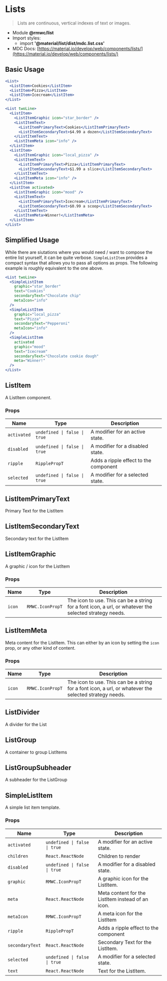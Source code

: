 # Lists

> Lists are continuous, vertical indexes of text or images.

- Module **@rmwc/list**
- Import styles:
  - import **'@material/list/dist/mdc.list.css'**
- MDC Docs: [https://material.io/develop/web/components/lists/](https://material.io/develop/web/components/lists/)

## Basic Usage

```jsx
<List>
  <ListItem>Cookies</ListItem>
  <ListItem>Pizza</ListItem>
  <ListItem>Icecream</ListItem>
</List>
```

```jsx
<List twoLine>
  <ListItem>
    <ListItemGraphic icon="star_border" />
    <ListItemText>
      <ListItemPrimaryText>Cookies</ListItemPrimaryText>
      <ListItemSecondaryText>$4.99 a dozen</ListItemSecondaryText>
    </ListItemText>
    <ListItemMeta icon="info" />
  </ListItem>
  <ListItem>
    <ListItemGraphic icon="local_pizza" />
    <ListItemText>
      <ListItemPrimaryText>Pizza</ListItemPrimaryText>
      <ListItemSecondaryText>$1.99 a slice</ListItemSecondaryText>
    </ListItemText>
    <ListItemMeta icon="info" />
  </ListItem>
  <ListItem activated>
    <ListItemGraphic icon="mood" />
    <ListItemText>
      <ListItemPrimaryText>Icecream</ListItemPrimaryText>
      <ListItemSecondaryText>$0.99 a scoop</ListItemSecondaryText>
    </ListItemText>
    <ListItemMeta>Winner!</ListItemMeta>
  </ListItem>
</List>
```

## Simplified Usage

While there are siutations where you would need / want to compose the entire list yourself, it can be quite verbose. `SimpleListItem` provides a compact syntax that allows you to pass all options as props. The following example is roughly equivalent to the one above.

```jsx
<List twoLine>
  <SimpleListItem
    graphic="star_border"
    text="Cookies"
    secondaryText="Chocolate chip"
    metaIcon="info"
  />
  <SimpleListItem
    graphic="local_pizza"
    text="Pizza"
    secondaryText="Pepperoni"
    metaIcon="info"
  />
  <SimpleListItem
    activated
    graphic="mood"
    text="Icecream"
    secondaryText="Chocolate cookie dough"
    meta="Winner!"
  />
</List>
```

## 


## ListItem
A ListItem component.

### Props

| Name | Type | Description |
|------|------|-------------|
| `activated` | `undefined \| false \| true` | A modifier for an active state. |
| `disabled` | `undefined \| false \| true` | A modifier for a disabled state. |
| `ripple` | `RipplePropT` | Adds a ripple effect to the component |
| `selected` | `undefined \| false \| true` | A modifier for a selected state. |


## ListItemPrimaryText
Primary Text for the ListItem



## ListItemSecondaryText
Secondary text for the ListItem



## ListItemGraphic
A graphic / icon for the ListItem

### Props

| Name | Type | Description |
|------|------|-------------|
| `icon` | `RMWC.IconPropT` | The icon to use. This can be a string for a font icon, a url, or whatever the selected strategy needs. |


## ListItemMeta
Meta content for the ListItem. This can either by an icon by setting the `icon` prop, or any other kind of content.

### Props

| Name | Type | Description |
|------|------|-------------|
| `icon` | `RMWC.IconPropT` | The icon to use. This can be a string for a font icon, a url, or whatever the selected strategy needs. |


## ListDivider
A divider for the List



## ListGroup
A container to group ListItems



## ListGroupSubheader
A subheader for the ListGroup



## SimpleListItem
A simple list item template.

### Props

| Name | Type | Description |
|------|------|-------------|
| `activated` | `undefined \| false \| true` | A modifier for an active state. |
| `children` | `React.ReactNode` | Children to render |
| `disabled` | `undefined \| false \| true` | A modifier for a disabled state. |
| `graphic` | `RMWC.IconPropT` | A graphic icon for the ListItem. |
| `meta` | `React.ReactNode` | Meta content for the ListItem instead of an icon. |
| `metaIcon` | `RMWC.IconPropT` | A meta icon for the ListItem |
| `ripple` | `RipplePropT` | Adds a ripple effect to the component |
| `secondaryText` | `React.ReactNode` | Secondary Text for the ListItem. |
| `selected` | `undefined \| false \| true` | A modifier for a selected state. |
| `text` | `React.ReactNode` | Text for the ListItem. |



